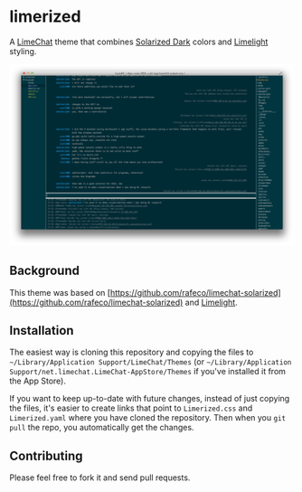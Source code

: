 limerized
=========

A [LimeChat](http://limechat.net/mac/) theme that combines [Solarized Dark](http://ethanschoonover.com/solarized) colors and [Limelight](http://projects.serenity.de/limelight/) styling.

![](screenshot.png?raw=true)

## Background

This theme was based on [https://github.com/rafeco/limechat-solarized](https://github.com/rafeco/limechat-solarized) and [Limelight](http://projects.serenity.de/limelight/).

## Installation

The easiest way is cloning this repository and copying the files to `~/Library/Application Support/LimeChat/Themes` (or `~/Library/Application Support/net.limechat.LimeChat-AppStore/Themes` if you've installed it from the App Store).

If you want to keep up-to-date with future changes, instead of just copying the files, it's easier to create links that point to `Limerized.css` and `Limerized.yaml` where you have cloned the repository. Then when you `git pull` the repo, you automatically get the changes.

## Contributing

Please feel free to fork it and send pull requests.
